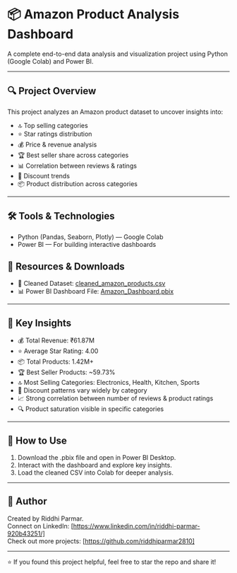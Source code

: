 # 📦 Amazon Product Analysis Dashboard

A complete end-to-end data analysis and visualization project using Python (Google Colab) and Power BI.

---

## 🔍 Project Overview

This project analyzes an Amazon product dataset to uncover insights into:

- 🔝 Top selling categories
- ⭐ Star ratings distribution
- 💰 Price & revenue analysis
- 🏆 Best seller share across categories
- 📊 Correlation between reviews & ratings
- 💸 Discount trends
- 📦 Product distribution across categories

---

## 🛠 Tools & Technologies

- Python (Pandas, Seaborn, Plotly) — Google Colab
- Power BI — For building interactive dashboards


## 📁 Resources & Downloads

- 📄 Cleaned Dataset: [cleaned_amazon_products.csv](https://drive.google.com/file/d/11EDQ61w7_REZRBMBSJu5RyCX2gbyA1-3/view?usp=sharing)
- 📊 Power BI Dashboard File: [Amazon_Dashboard.pbix](https://drive.google.com/drive/folders/16zgX0KnYLat9ELCeuwnx_ja7aP8WDnKj)

---

## 📌 Key Insights

- 💰 Total Revenue: ₹61.87M
- ⭐ Average Star Rating: 4.00
- 📦 Total Products: 1.42M+
- 🏆 Best Seller Products: ~59.73%
- 🔝 Most Selling Categories: Electronics, Health, Kitchen, Sports
- 💸 Discount patterns vary widely by category
- 📈 Strong correlation between number of reviews & product ratings
- 🔍 Product saturation visible in specific categories

---

## 🚀 How to Use

1. Download the .pbix file and open in Power BI Desktop.
2. Interact with the dashboard and explore key insights.
3. Load the cleaned CSV into Colab for deeper analysis.

---

## 🙌 Author

Created by Riddhi Parmar.  
Connect on LinkedIn: [https://www.linkedin.com/in/riddhi-parmar-920b43251/]  
Check out more projects: [https://github.com/riddhiparmar2810]

---

⭐ If you found this project helpful, feel free to star the repo and share it!

